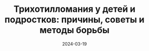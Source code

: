 ---
title: "Трихотилломания у детей и подростков: причины, советы и методы борьбы"
description: "Информация о трихотилломании у детей: как распознать привычку выдёргивания волос, эффективные методы поддержки и стратегии помощи детям справиться с этим состоянием."
layout: category
category_name: "Трихотилломания у детей"
text: |
  На этой странице вы найдете практические советы и рекомендации по поддержке детей и подростков, которые сталкиваются с трихотилломанией. 
  Здесь рассказывается о способах снижения тревожности, методах контроля привычки и проверенных подходах психотерапии, 
  которые помогают детям постепенно справляться с выдёргиванием волос. Эти рекомендации основаны на опыте специалистов и реальных историях выздоровлений.
date: 2024-03-19
permalink: "/categories/parents.html"
image:
    url: "/assets/img/2024/caleb-woods-VZILDYoqn_U-unsplash.webp"
---